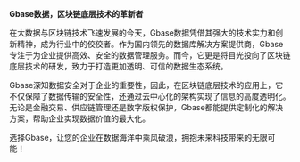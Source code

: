 **Gbase数据，区块链底层技术的革新者**

在大数据与区块链技术飞速发展的今天，Gbase数据凭借其强大的技术实力和创新精神，成为行业中的佼佼者。作为国内领先的数据库解决方案提供商，Gbase专注于为企业提供高效、安全的数据管理服务。而今，它更是将目光投向了区块链底层技术的研发，致力于打造更加透明、可信的数据生态系统。

Gbase深知数据安全对于企业的重要性，因此，在区块链底层技术的应用上，它不仅保障了数据传输的安全性，还通过去中心化的架构实现了信息的高度透明化。无论是金融交易、供应链管理还是数字版权保护，Gbase都能提供定制化的解决方案，帮助企业实现数据价值的最大化。

选择Gbase，让您的企业在数据海洋中乘风破浪，拥抱未来科技带来的无限可能！